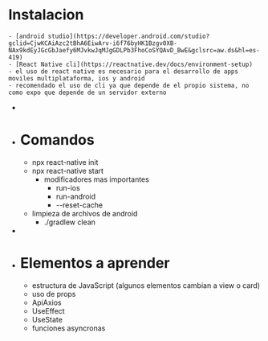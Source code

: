 # Instalacion
	- [android studio](https://developer.android.com/studio?gclid=CjwKCAiAzc2tBhA6EiwArv-i6f76byHK1Bzgv0XB-NAx9kdEyJGcGbJaefy6MJvkwJqMJgGDLPb3FhoCoSYQAvD_BwE&gclsrc=aw.ds&hl=es-419)
	- [React Native cli](https://reactnative.dev/docs/environment-setup)
	- el uso de react native es necesario para el desarrollo de apps moviles multiplataforma, ios y android
	- recomendado el uso de cli ya que depende de el propio sistema, no como expo que depende de un servidor externo
-
- # Comandos
	- npx react-native init <nombre del proyecto>
	- npx react-native start
		- modificadores mas importantes
			- run-ios
			- run-android
			- --reset-cache
	- limpieza de archivos de android
		- ./gradlew clean
-
- # Elementos a aprender
	- estructura de JavaScript (algunos elementos cambian a view o card)
	- uso de props
	- ApiAxios
	- UseEffect
	- UseState
	- funciones asyncronas